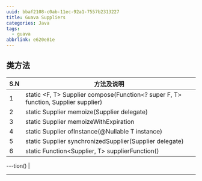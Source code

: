 ```yaml
---
uuid: bbaf2108-c0ab-11ec-92a1-7557b2313227
title: Guava Suppliers
categories: Java
tags:
  - guava
abbrlink: e620e81e
---
```


## 类方法

| S.N  | 方法及说明                                                   |
| ---- | ------------------------------------------------------------ |
| 1    | static <F, T> Supplier<T> compose(Function<? super F, T> function, Supplier<F> supplier) |
| 2    | static <T> Supplier<T> memoize(Supplier<T> delegate)         |
| 3    | static <T> Supplier<T> memoizeWithExpiration                 |
| 4    | static <T> Supplier<T> ofInstance(@Nullable T instance)      |
| 5    | static <T> Supplier<T> synchronizedSupplier(Supplier<T> delegate) |
| 6    | static <T> Function<Supplier<T>, T> supplierFunction()       |

---tion()       |

---
